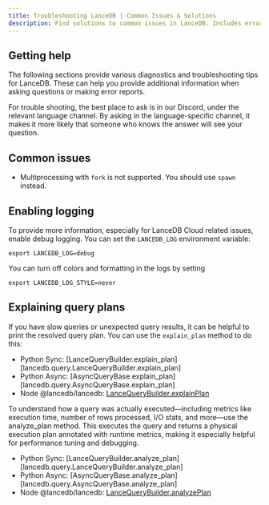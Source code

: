 ```yaml
---
title: Troubleshooting LanceDB | Common Issues & Solutions
description: Find solutions to common issues in LanceDB. Includes error handling, performance optimization, and best practices for resolving technical challenges.
---
```


## Getting help

The following sections provide various diagnostics and troubleshooting tips for LanceDB.
These can help you provide additional information when asking questions or making
error reports.

For trouble shooting, the best place to ask is in our Discord, under the relevant
language channel. By asking in the language-specific channel, it makes it more
likely that someone who knows the answer will see your question.

## Common issues

* Multiprocessing with `fork` is not supported. You should use `spawn` instead.

## Enabling logging

To provide more information, especially for LanceDB Cloud related issues, enable
debug logging. You can set the `LANCEDB_LOG` environment variable:

```shell
export LANCEDB_LOG=debug
```

You can turn off colors and formatting in the logs by setting

```shell
export LANCEDB_LOG_STYLE=never
```

## Explaining query plans

If you have slow queries or unexpected query results, it can be helpful to
print the resolved query plan. You can use the `explain_plan` method to do this:

* Python Sync: [LanceQueryBuilder.explain_plan][lancedb.query.LanceQueryBuilder.explain_plan]
* Python Async: [AsyncQueryBase.explain_plan][lancedb.query.AsyncQueryBase.explain_plan]
* Node @lancedb/lancedb: [LanceQueryBuilder.explainPlan](/lancedb/js/classes/QueryBase/#explainplan)

To understand how a query was actually executed—including metrics like execution time, number of rows processed, I/O stats, and more—use the analyze_plan method. This executes the query and returns a physical execution plan annotated with runtime metrics, making it especially helpful for performance tuning and debugging.

* Python Sync: [LanceQueryBuilder.analyze_plan][lancedb.query.LanceQueryBuilder.analyze_plan]
* Python Async: [AsyncQueryBase.analyze_plan][lancedb.query.AsyncQueryBase.analyze_plan]
* Node @lancedb/lancedb: [LanceQueryBuilder.analyzePlan](/lancedb/js/classes/QueryBase/#analyzePlan)
